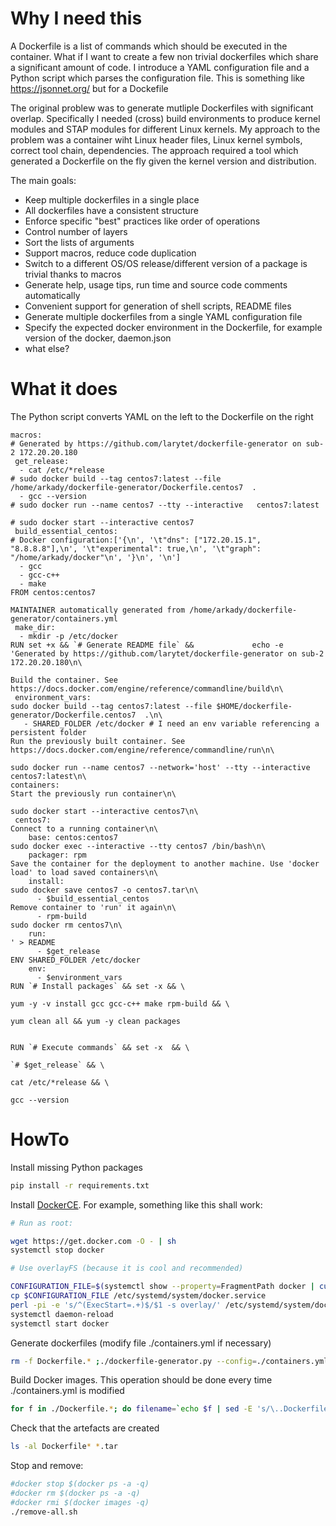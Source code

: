 # Why I need this

A Dockerfile is a list of commands which should be executed in the container. 
What if I want to create a few non trivial dockerfiles which share a significant amount of code. I introduce a YAML configuration file and a Python script which parses the configuration file. 
This is something like https://jsonnet.org/ but for a Dockefile

The original problew was to generate mutliple Dockerfiles with significant overlap. Specifically I needed (cross) build environments to produce kernel modules and STAP modules for different Linux kernels. My approach to the problem was a container wiht Linux header files, Linux kernel symbols, correct tool chain, dependencies. The approach required a tool which generated a Dockerfile on the fly given the kernel version and distribution. 

The main goals:

* Keep multiple dockerfiles in a single place
* All dockerfiles have a consistent structure
* Enforce specific "best" practices like order of operations
* Control number of layers
* Sort the lists of arguments
* Support macros, reduce code duplication
* Switch to a different OS/OS release/different version of a package is trivial thanks to macros
* Generate help, usage tips, run time and source code comments automatically
* Convenient support for generation of shell scripts, README files
* Generate multiple dockerfiles from a single YAML configuration file
* Specify the expected docker environment in the Dockerfile, for example version of the docker, daemon.json
* what else?


# What it does

The Python script converts YAML on the left to the Dockerfile on the right 

    macros:                                                                                             # Generated by https://github.com/larytet/dockerfile-generator on sub-2 172.20.20.180                                                                                                 
     get_release:                                                                                                                                                                                                                                                                             
      - cat /etc/*release                                                                                             # sudo docker build --tag centos7:latest --file /home/arkady/dockerfile-generator/Dockerfile.centos7  .                                                                 
      - gcc --version                                                                                             # sudo docker run --name centos7 --tty --interactive   centos7:latest                                                                                                       
                                                                                                 # sudo docker start --interactive centos7                                                                                                                                                    
     build_essential_centos:                                                                                             # Docker configuration:['{\n', '\t"dns": ["172.20.15.1", "8.8.8.8"],\n', '\t"experimental": true,\n', '\t"graph": "/home/arkady/docker"\n', '}\n', '\n']             
      - gcc                                                                                                                                                                                                                                                                                   
      - gcc-c++                                                                                                                                                                                                                                                                               
      - make                                                                                             FROM centos:centos7                                                                                                                                                                  
                                                                                                  MAINTAINER automatically generated from /home/arkady/dockerfile-generator/containers.yml                                                                                                    
     make_dir:                                                                                                                                                                                                                                                                                
      - mkdir -p /etc/docker                                                                                             RUN set +x && `# Generate README file` &&             echo -e 'Generated by https://github.com/larytet/dockerfile-generator on sub-2 172.20.20.180\n\                
                                                                                                    Build the container. See https://docs.docker.com/engine/reference/commandline/build\n\                                                                                                    
     environment_vars:                                                                                               sudo docker build --tag centos7:latest --file $HOME/dockerfile-generator/Dockerfile.centos7  .\n\                                                                        
       - SHARED_FOLDER /etc/docker # I need an env variable referencing a persistent folder                                                                                               Run the previously built container. See https://docs.docker.com/engine/reference/commandline/run\n\ 
                                                                                                   sudo docker run --name centos7 --network='host' --tty --interactive centos7:latest\n\                                                                                                      
    containers:                                                                                               Start the previously run container\n\                                                                                                                                           
                                                                                                   sudo docker start --interactive centos7\n\                                                                                                                                                 
     centos7:                                                                                               Connect to a running container\n\                                                                                                                                                 
        base: centos:centos7                                                                                               sudo docker exec --interactive --tty centos7 /bin/bash\n\                                                                                                          
        packager: rpm                                                                                               Save the container for the deployment to another machine. Use 'docker load' to load saved containers\n\                                                                   
        install:                                                                                               sudo docker save centos7 -o centos7.tar\n\                                                                                                                                     
          - $build_essential_centos                                                                                                Remove container to 'run' it again\n\                                                                                                                      
          - rpm-build                                                                                               sudo docker rm centos7\n\                                                                                                                                                 
        run:                                                                                             ' > README                                                                                                                                                                           
          - $get_release                                                                                             ENV SHARED_FOLDER /etc/docker                                                                                                                                            
        env:                                                                                                                                                                                                                                                                                  
          - $environment_vars                                                                                             RUN `# Install packages` && set -x && \                                                                                                                             
                                                                                                 	yum -y -v install gcc gcc-c++ make rpm-build && \                                                                                                                                         
                                                                                                 	yum clean all && yum -y clean packages                                                                                                                                                    
                                                                                                                                                                                                                                                                                              
                                                                                                 RUN `# Execute commands` && set -x  && \                                                                                                                                                     
                                                                                                 `# $get_release` && \                                                                                                                                                                        
                                                                                                 	cat /etc/*release && \                                                                                                                                                                    
                                                                                                 	gcc --version                                                                                                                                                                             
                                                                                                                                                                                                                                                                                              
# HowTo

Install missing Python packages
```sh
pip install -r requirements.txt
```

Install [DockerCE](https://docs.docker.com/engine/installation/linux/ubuntu/). For example, something like this shall work:

```sh 
# Run as root:

wget https://get.docker.com -O - | sh
systemctl stop docker

# Use overlayFS (because it is cool and recommended)

CONFIGURATION_FILE=$(systemctl show --property=FragmentPath docker | cut -f2 -d=)
cp $CONFIGURATION_FILE /etc/systemd/system/docker.service
perl -pi -e 's/^(ExecStart=.+)$/$1 -s overlay/' /etc/systemd/system/docker.service
systemctl daemon-reload
systemctl start docker
```

Generate dockerfiles (modify file ./containers.yml if necessary)

```sh 
rm -f Dockerfile.* ;./dockerfile-generator.py --config=./containers.yml   
```

Build Docker images. This operation should be done every time ./containers.yml is modified

```sh
for f in ./Dockerfile.*; do filename=`echo $f | sed -E 's/\..Dockerfile.(\S+)/\1/'`;echo Processing $filename;sudo docker build -t $filename -f $f  .;sudo docker save $filename -o $filename.tar;done
```

Check that the artefacts are created
```sh
ls -al Dockerfile* *.tar
```


Stop and remove:
```sh
#docker stop $(docker ps -a -q)
#docker rm $(docker ps -a -q)
#docker rmi $(docker images -q)
./remove-all.sh
```
